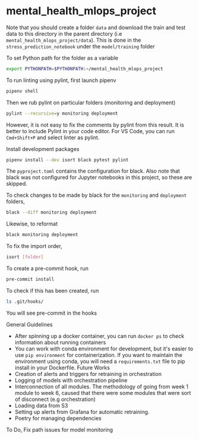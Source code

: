 # mental_health_mlops_project

Note that you should create a folder `data` and download the train and test data to this directory in the parent directory (i.e `mental_health_mlops_project/data`). This is done in the `stress_prediction_notebook` under the `model/training` folder

To set Python path for the folder as a variable
```bash
export PYTHONPATH=$PYTHONPATH:~/mental_health_mlops_project
```


To run linting using pylint, first launch pipenv
```bash
pipenv shell
```
Then we rub pylint on particular folders (monitoring and deployment)
```bash
pylint --recursive=y monitoring deployment
```

However, it is not easy to fix the comments by pylint from this result. It is better to include Pylint in your code editor. For VS Code, you can run
`Cmd+Shift+P` and select linter as pylint.

Install development packages
```bash
pipenv install --dev isort black pytest pylint
```
The `pyproject.toml` contains the configuration for black. Also note that black was not configured for Jupyter notebooks in this project, so these are skipped.

To check changes to be made by black for the `monitoring` and `deployment` folders,
```bash
black --diff monitoring deployment
```

Likewise, to reformat
```bash
black monitoring deployment
```


To fix the import order,
```bash
isort [folder]
```

To create a pre-commit hook, run
```bash
pre-commit install
```

To check if this has been created, run
```bash
ls .git/hooks/
```
You will see pre-commit in the hooks

General Guidelines
- After spinning up a docker container, you can run `docker ps` to check information about running containers
- You can work with conda environment for development, but it's easier to use `pip environment` for containerization. If you want to maintain the environment using conda, you will need a `requirements.txt` file to pip install in your Dockerfile.
Future Works
- Creation of alerts and triggers for retraining in orchestration
- Logging of models with orchestration pipeline
- Interconnection of all modules. The methodology of going from week 1 module to week 6, caused that there were some modules that were sort of disconnect (e.g orchestration)
- Loading data from S3
- Setting up alerts from Grafana for automatic retraining.
- Poetry for managing dependencies

To Do,
Fix path issues for model monitoring
